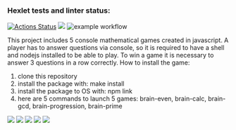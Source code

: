 ### Hexlet tests and linter status:
[![Actions Status](https://github.com/leteli/frontend-project-lvl1/workflows/hexlet-check/badge.svg)](https://github.com/leteli/frontend-project-lvl1/actions)
<a href="https://codeclimate.com/github/leteli/frontend-project-lvl1/maintainability"><img src="https://api.codeclimate.com/v1/badges/c45301ca1fde0075b60d/maintainability" /></a>
![example workflow](https://github.com/leteli/frontend-project-lvl1/actions/workflows/testMyProject.yml/badge.svg)

This project includes 5 console mathematical games created in javascript. A player has to answer questions via console, so it is required to have a shell and nodejs installed to be able to play. To win a game it is necessary to answer 3 questions in a row correctly. 
How to install the game:
1. clone this repository
2. install the package with: make install
3. install the package to OS with: npm link
4. here are 5 commands to launch 5 games: brain-even, brain-calc, brain-gcd, brain-progression, brain-prime

<a href="https://asciinema.org/a/PCfuUQb9lS0lof1lrFO51Ztku" target="_blank"><img src="https://asciinema.org/a/PCfuUQb9lS0lof1lrFO51Ztku.svg" /></a>
<a href="https://asciinema.org/a/uHlUAEQIa2yKNeMmUqxC0EJNg" target="_blank"><img src="https://asciinema.org/a/uHlUAEQIa2yKNeMmUqxC0EJNg.svg" /></a>
<a href="https://asciinema.org/a/YQjdkr7QtgjZNcrbXWaUNzMqN" target="_blank"><img src="https://asciinema.org/a/YQjdkr7QtgjZNcrbXWaUNzMqN.svg" /></a>
<a href="https://asciinema.org/a/TpH4zDpbCD2SUppjNSxg7JUvF" target="_blank"><img src="https://asciinema.org/a/TpH4zDpbCD2SUppjNSxg7JUvF.svg" /></a>
<a href="https://asciinema.org/a/WmhJ1rH1IgHsSPolimDX5IQ2r" target="_blank"><img src="https://asciinema.org/a/WmhJ1rH1IgHsSPolimDX5IQ2r.svg" /></a>